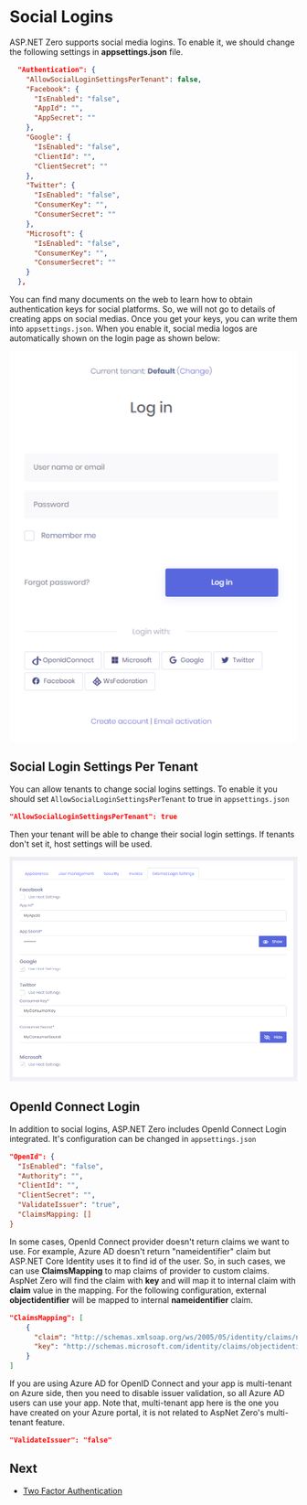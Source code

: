 # Social Logins

ASP.NET Zero supports social media logins. To enable it, we should change the following settings in **appsettings.json** file.

```json
  "Authentication": {
    "AllowSocialLoginSettingsPerTenant": false,
    "Facebook": {
      "IsEnabled": "false",
      "AppId": "",
      "AppSecret": ""
    },
    "Google": {
      "IsEnabled": "false",
      "ClientId": "",
      "ClientSecret": ""
    },
    "Twitter": {
      "IsEnabled": "false",
      "ConsumerKey": "",
      "ConsumerSecret": ""
    },
    "Microsoft": {
      "IsEnabled": "false",
      "ConsumerKey": "",
      "ConsumerSecret": ""
    }
  },
```

You can find many documents on the web to learn how to obtain authentication keys for social platforms. So, we will not go to details of creating apps on social medias. Once you get your keys, you can write
them into `appsettings.json`. When you enable it, social media logos are automatically shown on the login page as shown below:

<img src="images/social-login-logos-4.png" alt="Social Login Icons" class="img-thumbnail" />

## Social Login Settings Per Tenant

You can allow tenants to change social logins settings. To enable it you should set `AllowSocialLoginSettingsPerTenant` to true in `appsettings.json`

```json
"AllowSocialLoginSettingsPerTenant": true
```

Then your tenant will be able to change their social login settings. If tenants don't set it, host settings will be used.

<img src="images/social-login-logos-5.png" alt="Social Login Icons" class="img-thumbnail" />



## OpenId Connect Login

In addition to social logins, ASP.NET Zero includes OpenId Connect Login integrated. It's configuration can be changed in `appsettings.json`

```json
"OpenId": {
  "IsEnabled": "false",
  "Authority": "",
  "ClientId": "",
  "ClientSecret": "",
  "ValidateIssuer": "true",
  "ClaimsMapping: []
}
```

In some cases, OpenId Connect provider doesn't return claims we want to use. For example, Azure AD doesn't return "nameidentifier" claim but ASP.NET Core Identity uses it to find id of the user. So, in such cases, we can use **ClaimsMapping** to map claims of provider to custom claims. AspNet Zero will find the claim with **key** and will map it to internal claim with **claim** value in the mapping. For the following configuration, external **objectidentifier** will be mapped to internal **nameidentifier** claim.

```json
"ClaimsMapping": [
	{
	  "claim": "http://schemas.xmlsoap.org/ws/2005/05/identity/claims/nameidentifier",
	  "key": "http://schemas.microsoft.com/identity/claims/objectidentifier"
	}
]
```

If you are using Azure AD for OpenID Connect and your app is multi-tenant on Azure side, then you need to disable issuer validation, so all Azure AD users can use your app. Note that, multi-tenant app here is the one you have created on your Azure portal, it is not related to AspNet Zero's multi-tenant feature.

```json
"ValidateIssuer": "false"
```

## Next

* [Two Factor Authentication](Features-Mvc-Core-Two-Factor-Authentication)